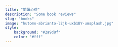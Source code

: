 ```yaml
---
title: "閱讀心得"
description: "Some book reviews"
slug: "books"
image: "hutomo-abrianto-l2jk-uxb1BY-unsplash.jpg"
style:
    background: "#2a9d8f"
    color: "#fff"
---
```

